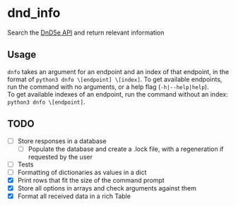 # dnd_info

Search the [DnD5e API](https://www.dnd5eapi.co) and return relevant information

## Usage

`dnfo` takes an argument for an endpoint and an index of that endpoint, in the
format of `python3 dnfo \[endpoint] \[index]`. To get available
endpoints, run the command with no arguments,
or a help flag \(`-h|--help|help`).  
To get available indexes of an endpoint, run the command without an index:
`python3 dnfo \[endpoint]`.

## TODO

- [ ] Store responses in a database
  - [ ] Populate the database and create a .lock file, with a regeneration
if requested by the user
- [ ] Tests
- [ ] Formatting of dictionaries as values in a dict
- [X] Print rows that fit the size of the command prompt
- [X] Store all options in arrays and check arguments against them
- [X] Format all received data in a rich Table

